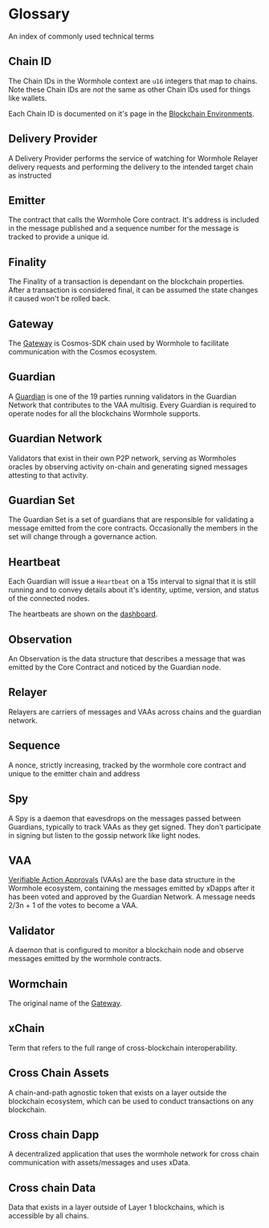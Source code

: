 # Glossary

<!-- Please make sure these are sorted  -->

An index of commonly used technical terms


## Chain ID

The Chain IDs in the Wormhole context are `u16` integers that map to chains. Note these Chain IDs are _not_ the same as other Chain IDs used for things like wallets.

Each Chain ID is documented on it's page in the [Blockchain Environments](./environments/README.md).

## Delivery Provider

A Delivery Provider performs the service of watching for Wormhole Relayer delivery requests and performing the delivery to the intended target chain as instructed

## Emitter

The contract that calls the Wormhole Core contract. It's address is included in the message published and a sequence number for the message is tracked to provide a unique id.

## Finality

The Finality of a transaction is dependant on the blockchain properties. After a transaction is considered final, it can be assumed the state changes it caused won't be rolled back. 

## Gateway

The [Gateway](./components/gateway.md) is Cosmos-SDK chain used by Wormhole to facilitate communication with the Cosmos ecosystem.

## Guardian

A [Guardian](./components/guardian.md) is one of the 19 parties running validators in the Guardian Network that contributes to the VAA multisig.
Every Guardian is required to operate nodes for all the blockchains Wormhole supports. 

## Guardian Network

Validators that exist in their own P2P network, serving as Wormholes oracles by observing activity on-chain and generating signed messages attesting to that activity. 

## Guardian Set

The Guardian Set is a set of guardians that are responsible for validating a message emitted from the core contracts. Occasionally the members in the set will change through a governance action. 

## Heartbeat

Each Guardian will issue a `Heartbeat` on a 15s interval to signal that it is still running and to convey details about it's identity, uptime, version, and status of the connected nodes. 

The heartbeats are shown on the [dashboard](https://wormhole-foundation.github.io/wormhole-dashboard/).

## Observation

An Observation is the data structure that describes a message that was emitted by the Core Contract and noticed by the Guardian node.

## Relayer

Relayers are carriers of messages and VAAs across chains and the guardian network.

## Sequence

A nonce, strictly increasing, tracked by the wormhole core contract and unique to the emitter chain and address 

## Spy

A Spy is a daemon that eavesdrops on the messages passed between Guardians, typically to track VAAs as they get signed. They don't participate in signing but listen to the gossip network like light nodes.

## VAA

[Verifiable Action Approvals](./components/vaa.md) (VAAs) are the base data structure in the Wormhole ecosystem, containing the messages emitted by xDapps after it has been voted and approved by the Guardian Network. A message needs 2/3n + 1 of the votes to become a VAA.

## Validator 

A daemon that is configured to monitor a blockchain node and observe messages emitted by the wormhole contracts.

## Wormchain

The original name of the [Gateway](#gateway).

## xChain

Term that refers to the full range of cross-blockchain interoperability.

## Cross Chain Assets

A chain-and-path agnostic token that exists on a layer outside the blockchain ecosystem, which can be used to conduct transactions on any blockchain.

## Cross chain Dapp

A decentralized application that uses the wormhole network for cross chain communication with assets/messages and uses xData.

## Cross chain Data

Data that exists in a layer outside of Layer 1 blockchains, which is accessible by all chains.
